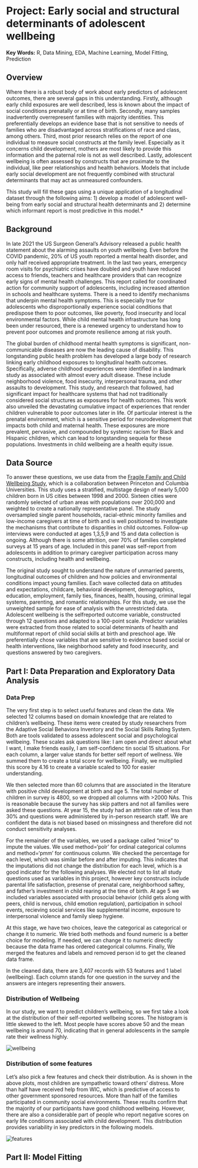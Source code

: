 # Project: Early social and structural determinants of adolescent wellbeing
**Key Words:** R, Data Mining, EDA, Machine Learning, Model Fitting, Prediction

## Overview

Where there is a robust body of work about early predictors of adolescent outcomes, there are several gaps in this understanding. Firstly, although early child exposures are well described, less is known about the impact of social conditions prenatally or at time of birth. Secondly, many samples inadvertently overrepresent families with majority identities. This preferentially develops an evidence base that is not sensitive to needs of families who are disadvantaged across stratifications of race and class, among others. Third, most prior research relies on the report of one individual to measure social constructs at the family level. Especially as it concerns child development, mothers are most likely to provide this information and the paternal role is not as well described. Lastly, adolescent wellbeing is often assessed by constructs that are proximate to the individual, like peer relationships and health behaviors. Models that include early social development are not frequently combined with structural determinants that may act as unmeasured confounders. 

This study will fill these gaps using a unique application of a longitudinal dataset through the following aims: 1) develop a model of adolescent well-being from early social and structural health determinants and 2) determine which informant report is most predictive in this model.*


## Background

In late 2021 the US Surgeon General’s Advisory released a public health statement about the alarming assaults on youth wellbeing. Even before the COVID pandemic, 20% of US youth reported a mental health disorder, and only half received appropriate treatment. In the last two years, emergency room visits for psychiatric crises have doubled and youth have reduced access to friends, teachers and healthcare providers that can recognize early signs of mental health challenges. This report called for coordinated action for community support of adolescents, including increased attention in schools and healthcare systems. There is a need to identify mechanisms that underpin mental health symptoms. This is especially true for adolescents who disproportionally experience social conditions that predispose them to poor outcomes, like poverty, food insecurity and local environmental factors. While child mental health infrastructure has long been under resourced, there is a renewed urgency to understand how to prevent poor outcomes and promote resilience among at risk youth.

The global burden of childhood mental health symptoms is significant, non-communicable diseases are now the leading cause of disability. This longstanding public health problem has developed a large body of research linking early childhood exposures to longitudinal health outcomes. Specifically, adverse childhood experiences were identified in a landmark study as associated with almost every adult disease. These include neighborhood violence, food insecurity, interpersonal trauma, and other assaults to development. This study, and research that followed, had significant impact for healthcare systems that had not traditionally considered social structures as exposures for health outcomes. This work also unveiled the devastating cumulative impact of experiences that render children vulnerable to poor outcomes later in life. Of particular interest is the prenatal environment, which is a sensitive period for neurodevelopment that impacts both child and maternal health. These exposures are more prevalent, pervasive, and compounded by systemic racism for Black and Hispanic children, which can lead to longstanding sequela for these populations. Investments in child wellbeing are a health equity issue.


## Data Source

To answer these questions, we use data from the [Fragile Family and Child Wellbeing Study](https://fragilefamilies.princeton.edu/), which is a collaboration between Princeton and Columbia Universities. This study uses a stratified, multistage design of nearly 5,000 children born in US cities between 1998 and 2000. Sixteen cities were randomly selected of urban areas with populations over 200,000 and weighted to create a nationally representative panel. The study oversampled single parent households, racial-ethnic minority families and low-income caregivers at time of birth and is well positioned to investigate the mechanisms that contribute to disparities in child outcomes. Follow-up interviews were conducted at ages 1,3,5,9 and 15 and data collection is ongoing. Although there is some attrition, over 70% of families completed surveys at 15 years of age. Included in this panel was self-report from adolescents in addition to primary caregiver participation across many constructs, including health and wellbeing.

The original study sought to understand the nature of unmarried parents, longitudinal outcomes of children and how policies and environmental conditions impact young families. Each wave collected data on attitudes and expectations, childcare, behavioral development, demographics, education, employment, family ties, finances, health, housing, criminal legal systems, parenting, and romantic relationships. For this study, we use the unweighted sample for ease of analysis with the unrestricted data. Adolescent wellbeing is the selfreported outcome variable, constructed through 12 questions and adapted to a 100-point scale. Predictor variables were extracted from those related to social determinants of health and multiformat report of child social skills at birth and preschool age. We preferentially chose variables that are sensitive to evidence based social or health interventions, like neighborhood safety and food insecurity, and questions answered by two caregivers.


## Part I: Data Preparation and Exploratory Data Analysis

### Data Prep

The very first step is to select useful features and clean the data. We selected 12 columns based on domain knowledge that are related to children’s wellbeing. These items were created by study researchers from the Adaptive Social Behaviora Inventory and the Social Skills Rating System. Both are tools validated to assess adolescent social and psychological wellbeing. These scales ask questions like: I am open and direct about what I want, I make friends easily, I am self-confidenc tin social 15 situations. For each column, a larger value stands for better self report of wellness. We summed them to create a total score for wellbeing. Finally, we multiplied this score by 4.16 to create a variable scaled to 100 for easier understanding.

We then selected more than 60 columns that are associated in the literature with positive child development at birth and age 5. The total number of children in survey is 4800, so we dropped all columns with >2000 NAs. This is reasonable because the survey has skip patters and not all families were asked these questions. At year 15, the study had an attrition rate of less than 30% and questions were administered by in-person research staff. We are confident the data is not biased based on missingness and therefore did not conduct sensitivity analyses.

For the remainder of the variables, we used a package called “mice” to impute the values. We used method=‘polr’ for ordinal categorical columns and method=‘pmm’ for continuous column. We checked the percentage for each level, which was similar before and after imputing. This indicates that the imputations did not change the distribution for each level, which is a good indicator for the following analyses. We elected not to list all study questions used as variables in this project, however key constructs include parental life satisfaction, presense of prenatal care, neighborhood saftey, and father’s investment in child rearing at the time of birth. At age 5 we included variables associated with prosocial behavior (child gets along with peers, child is nervous, child emotion regulation), participation in school events, recieving social services like supplemental income, exposure to interpersonal violence and family sleep hygiene.

At this stage, we have two choices, leave the categorical as categorical or change it to numeric. We tried both methods and found numeric is a better choice for modeling. If needed, we can change it to numeric directly because the data frame has ordered categorical columns. Finally, We merged the features and labels and removed person id to get the cleaned data frame.

In the cleaned data, there are 3,407 records with 53 features and 1 label (wellbeing). Each column stands for one question in the survey and the answers are integers representing their answers.


### Distribution of Wellbeing

In our study, we want to predict children’s wellbeing, so we first take a look at the distribution of their self-reported wellbeing scores. The histogram is little skewed to the left. Most people have scores above 50 and the mean wellbeing is around 70, indicating that in general adolescents in the sample rate their wellness highly.

![wellbeing](https://user-images.githubusercontent.com/92217557/185974484-ff05b152-07dc-4c7b-8a93-777af6ccca1d.png)

### Distribution of some features

Let’s also pick a few features and check their distribution. As is shown in the above plots, most children are sympathetic toward others’ distress. More than half have received help from WIC, which is predictive of access to other government sponsored resources. More than half of the families participated in community social environments. These results confirm that the majority of our participants have good childhood wellbeing. However, there are also a considerable part of people who report negative scores on early life conditions associated with child development. This distribution provides variability in key predictors in the following models.

![features](https://user-images.githubusercontent.com/92217557/185974778-1cc4a91c-6abb-4c3b-9551-68d37cdd43bc.png)


## Part II: Model Fitting
